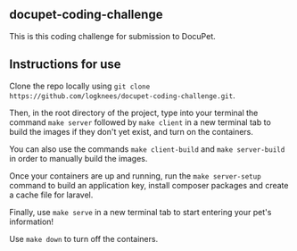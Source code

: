 ## docupet-coding-challenge

This is this coding challenge for submission to DocuPet.

## Instructions for use

Clone the repo locally using `git clone https://github.com/logknees/docupet-coding-challenge.git`.

Then, in the root directory of the project, type into your terminal the command `make server` followed by `make client` in a new terminal tab to build the images if they don't yet exist, and turn on the containers.

You can also use the commands `make client-build` and `make server-build` in order to manually build the images.

Once your containers are up and running, run the `make server-setup` command to build an application key, install composer packages and create a cache file for laravel.

Finally, use `make serve` in a new terminal tab to start entering your pet's information!

Use `make down` to turn off the containers.

